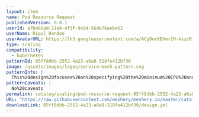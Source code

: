 ```yaml
---
layout: item
name: Pod Resource Request
publishedVersion: 0.0.1
userId: a7b465ad-21eb-4f3f-9c84-56de76aebe62
userName: Ripul Handoo
userAvatarURL: https://lh3.googleusercontent.com/a/ACg8ocKBVmrCH-kszcRj5jpdBR53K1-E7YPUd3-kFmRFGGRN=s96-c
type: scaling
compatibility:
  - kubernetes
patternId: 05ff8dbb-2552-4a23-a6a8-318fe412bf30
image: /assets/images/logos/service-mesh-pattern.svg
patternInfo: |
  This%20design%20focuses%20on%20specifying%20the%20minimum%20CPU%20and%20memory%20requirements%20for%20Kubernetes%20Pods.%20By%20setting%20resource%20requests%2C%20this%20design%20ensures%20optimal%20resource%20allocation%20within%20Kubernetes%20clusters%2C%20thereby%20enhancing%20workload%20performance%20and%20maintaining%20stability%20across%20various%20applications%20and%20services.%20This%20feature%20is%20essential%20for%20fine-tuning%20resource%20utilization%2C%20preventing%20resource%20contention%2C%20and%20supporting%20efficient%20scaling%20and%20management%20of%20containerized%20workloads%20in%20cloud-native%20environments.
patternCaveats: |
  No%20caveats
permalink: catalog/scaling/pod-resource-request-05ff8dbb-2552-4a23-a6a8-318fe412bf30.html
URL: "https://raw.githubusercontent.com/meshery/meshery.io/master/catalog/05ff8dbb-2552-4a23-a6a8-318fe412bf30/0.0.1/design.yml"
downloadLink: 05ff8dbb-2552-4a23-a6a8-318fe412bf30/design.yml
---
```

